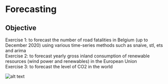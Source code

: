 # Forecasting

## Objective
Exercise 1: to forecast the number of road fatalities in Belgium (up to December 2020) using various time-series methods such as snaive, stl, ets and arima
<br/>
Exercise 2: to forecast yearly gross inland consumption of renewable resources (wind power and renewables) in the European Union
<br/>
Exercise 3: to forecast the level of CO2 in the world

![alt text](https://scontent-cdg2-1.xx.fbcdn.net/v/t1.0-9/72059720_2745540128791409_6738137220168810496_o.jpg?_nc_cat=101&_nc_oc=AQlKjyS-JOBxqTp6QgPbjbCac6cmbZqhUtKJeMuC5fiJunTVgERDqp9bNidYF0hRSE4&_nc_ht=scontent-cdg2-1.xx&oh=57d24fe09aebdb977d624f8dd427b043&oe=5E38AFB3)
